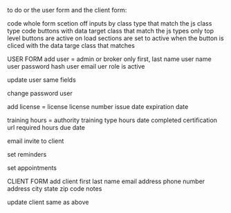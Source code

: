 to do or the user form and the client form:

code whole form
scetion off inputs by class type that match the js class type
code buttons with data target class that match the js types
only top level buttons are active on load
sections are set to active when the button is cliced with the data targe class that matches


USER FORM
add user =   admin or broker only
first, last name 
user name    user
password hash   user
email         uer
role 
is active

update user same fields

change password    user

add license = 
license
license number
issue date
expiration date

training hours = 
authority
training type
hours
date completed 
certification url
required hours
due date

email invite to client

set reminders

set appointments



CLIENT FORM
add client
first last name
email address
phone number
address
city
state
zip code
notes

update client same as above

